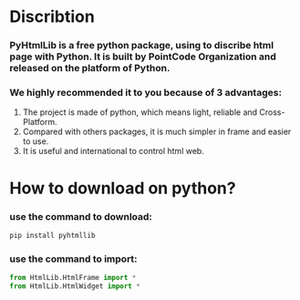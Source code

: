 # Discribtion    
### PyHtmlLib is a free python package, using to discribe html page with Python. It is built by PointCode Organization and released on the platform of Python.	    	
### We highly recommended it to you because of 3 advantages:
1. The project is made of python, which means light, reliable and Cross-Platform.    
2. Compared with others packages, it is much simpler in frame and easier to use.    
3. It is useful and international to control html web. 
# How to download on python?    
### use the command to download:    
```C
pip install pyhtmllib
```    
### use the command to import:
```python
from HtmlLib.HtmlFrame import *
from HtmlLib.HtmlWidget import *
```
